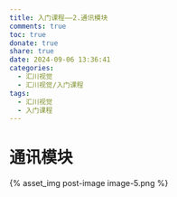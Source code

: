 ```yaml
---
title: 入门课程——2.通讯模块
comments: true
toc: true
donate: true
share: true
date: 2024-09-06 13:36:41
categories: 
  - 汇川视觉
  - 汇川视觉/入门课程
tags:
  - 汇川视觉
  - 入门课程
---
```


# 通讯模块

{% asset_img post-image image-5.png %}



